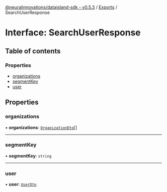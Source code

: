 [@neuralinnovations/dataisland-sdk - v0.5.3](../../README.md) / [Exports](../modules.md) / SearchUserResponse

# Interface: SearchUserResponse

## Table of contents

### Properties

- [organizations](SearchUserResponse.md#organizations)
- [segmentKey](SearchUserResponse.md#segmentkey)
- [user](SearchUserResponse.md#user)

## Properties

### organizations

• **organizations**: [`OrganizationDto`](OrganizationDto.md)[]

___

### segmentKey

• **segmentKey**: `string`

___

### user

• **user**: [`UserDto`](UserDto.md)

